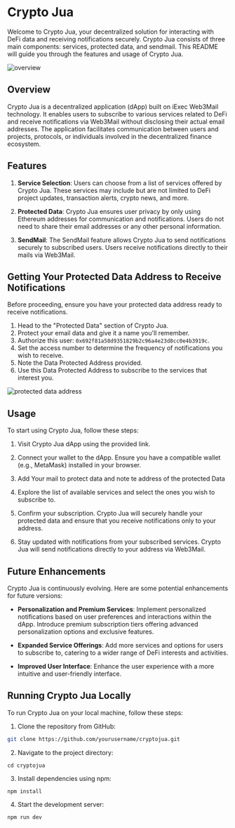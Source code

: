 # Crypto Jua 

Welcome to Crypto Jua, your decentralized solution for interacting with DeFi data and receiving notifications securely. Crypto Jua consists of three main components: services, protected data, and sendmail. This README will guide you through the features and usage of Crypto Jua.

![overview](https://res.cloudinary.com/dufdzujik/image/upload/v1714286395/juas_jj2roo.png)

## Overview

Crypto Jua is a decentralized application (dApp) built on iExec Web3Mail technology. It enables users to subscribe to various services related to DeFi and receive notifications via Web3Mail without disclosing their actual email addresses. The application facilitates communication between users and projects, protocols, or individuals involved in the decentralized finance ecosystem.

## Features

1. **Service Selection**: Users can choose from a list of services offered by Crypto Jua. These services may include but are not limited to DeFi project updates, transaction alerts, crypto news, and more.

2. **Protected Data**: Crypto Jua ensures user privacy by only using Ethereum addresses for communication and notifications. Users do not need to share their email addresses or any other personal information.

3. **SendMail**: The SendMail feature allows Crypto Jua to send notifications securely to subscribed users. Users receive notifications directly to their mails via Web3Mail.

## Getting Your Protected Data Address to Receive Notifications

Before proceeding, ensure you have your protected data address ready to receive notifications.

1. Head to the "Protected Data" section of Crypto Jua.
2. Protect your email data and give it a name you'll remember.
3. Authorize this user: `0x692f81a58d9351829b2c96a4e23d8cc0e4b3919c`.
4. Set the access number to determine the frequency of notifications you wish to receive.
5. Note the Data Protected Address provided.
6. Use this Data Protected Address to subscribe to the services that interest you.

![protected data address](https://res.cloudinary.com/dufdzujik/image/upload/v1714320837/mhoilkq9msruwujsot72.png)


## Usage

To start using Crypto Jua, follow these steps:

1. Visit Crypto Jua dApp using the provided link.

2. Connect your  wallet to the dApp. Ensure you have a compatible wallet (e.g., MetaMask) installed in your browser.

3. Add Your mail to protect data and note te address of the protected Data

3. Explore the list of available services and select the ones you wish to subscribe to.

4. Confirm your subscription. Crypto Jua will securely handle your protected data and ensure that you receive notifications only to your address.

5. Stay updated with notifications from your subscribed services. Crypto Jua will send notifications directly to your address via Web3Mail.

## Future Enhancements

Crypto Jua is continuously evolving. Here are some potential enhancements for future versions:

- **Personalization and Premium Services**: Implement personalized notifications based on user preferences and interactions within the dApp. Introduce premium subscription tiers offering advanced personalization options and exclusive features.


- **Expanded Service Offerings**: Add more services and options for users to subscribe to, catering to a wider range of DeFi interests and activities.

- **Improved User Interface**: Enhance the user experience with a more intuitive and user-friendly interface.


## Running Crypto Jua Locally

To run Crypto Jua on your local machine, follow these steps:

1. Clone the repository from GitHub:

```bash
git clone https://github.com/yourusername/cryptojua.git
```

2. Navigate to the project directory:

```
cd cryptojua

```

3. Install dependencies using npm:

```
npm install

```

4.  Start the development server:

```
npm run dev

```